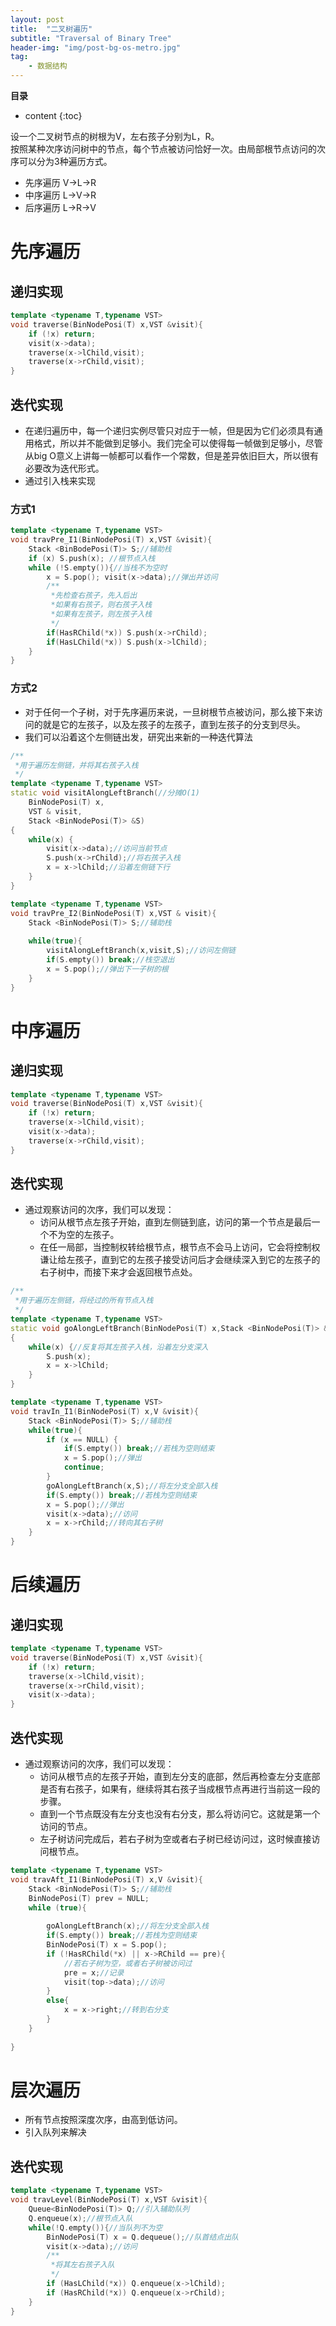 ```yaml
---
layout: post
title:  "二叉树遍历"
subtitle: "Traversal of Binary Tree"
header-img: "img/post-bg-os-metro.jpg"
tag: 
    - 数据结构
---
```

**目录**
* content
{:toc}

设一个二叉树节点的树根为V，左右孩子分别为L，R。  
按照某种次序访问树中的节点，每个节点被访问恰好一次。由局部根节点访问的次序可以分为3种遍历方式。
* 先序遍历 V->L->R
* 中序遍历 L->V->R 
* 后序遍历 L->R->V

# 先序遍历

## 递归实现

```cpp
template <typename T,typename VST>
void traverse(BinNodePosi(T) x,VST &visit){
    if (!x) return;
    visit(x->data);
    traverse(x->lChild,visit);
    traverse(x->rChild,visit);
}
```

## 迭代实现
* 在递归遍历中，每一个递归实例尽管只对应于一帧，但是因为它们必须具有通用格式，所以并不能做到足够小。我们完全可以使得每一帧做到足够小，尽管从big O意义上讲每一帧都可以看作一个常数，但是差异依旧巨大，所以很有必要改为迭代形式。
* 通过引入栈来实现

### 方式1  
```cpp
template <typename T,typename VST>
void travPre_I1(BinNodePosi(T) x,VST &visit){
    Stack <BinBodePosi(T)> S;//辅助栈
    if (x) S.push(x); //根节点入栈
    while (!S.empty()){//当栈不为空时
        x = S.pop(); visit(x->data);//弹出并访问
        /**
         *先检查右孩子，先入后出
         *如果有右孩子，则右孩子入栈
         *如果有左孩子，则左孩子入栈
         */
        if(HasRChild(*x)) S.push(x->rChild);
        if(HasLChild(*x)) S.push(x->lChild);
    }
}
```


### 方式2
* 对于任何一个子树，对于先序遍历来说，一旦树根节点被访问，那么接下来访问的就是它的左孩子，以及左孩子的左孩子，直到左孩子的分支到尽头。
* 我们可以沿着这个左侧链出发，研究出来新的一种迭代算法
```cpp
/**
 *用于遍历左侧链，并将其右孩子入栈
 */
template <typename T,typename VST>
static void visitAlongLeftBranch(//分摊O(1)
    BinNodePosi(T) x,
    VST & visit,
    Stack <BinNodePosi(T)> &S)
{
    while(x) {
        visit(x->data);//访问当前节点
        S.push(x->rChild);//将右孩子入栈
        x = x->lChild;//沿着左侧链下行
    }
}

template <typename T,typename VST>
void travPre_I2(BinNodePosi(T) x,VST & visit){
    Stack <BinNodePosi(T)> S;//辅助栈
    
    while(true){
        visitAlongLeftBranch(x,visit,S);//访问左侧链
        if(S.empty()) break;//栈空退出
        x = S.pop();//弹出下一子树的根
    }
}
```

# 中序遍历

## 递归实现
```cpp
template <typename T,typename VST>
void traverse(BinNodePosi(T) x,VST &visit){
    if (!x) return;
    traverse(x->lChild,visit);
    visit(x->data);
    traverse(x->rChild,visit);
}
```

## 迭代实现
* 通过观察访问的次序，我们可以发现：
  * 访问从根节点左孩子开始，直到左侧链到底，访问的第一个节点是最后一个不为空的左孩子。
  * 在任一局部，当控制权转给根节点，根节点不会马上访问，它会将控制权谦让给左孩子，直到它的左孩子接受访问后才会继续深入到它的左孩子的右子树中，而接下来才会返回根节点处。

```cpp
/**
 *用于遍历左侧链，将经过的所有节点入栈
 */
template <typename T,typename VST>
static void goAlongLeftBranch(BinNodePosi(T) x,Stack <BinNodePosi(T)> &S)
{
    while(x) {//反复将其左孩子入栈，沿着左分支深入
        S.push(x);
        x = x->lChild;
    }
}

template <typename T,typename VST>
void travIn_I1(BinNodePosi(T) x,V &visit){
    Stack <BinNodePosi(T)> S;//辅助栈
    while(true){
        if (x == NULL) {
            if(S.empty()) break;//若栈为空则结束
            x = S.pop();//弹出
            continue;
        }
        goAlongLeftBranch(x,S);//将左分支全部入栈
        if(S.empty()) break;//若栈为空则结束
        x = S.pop();//弹出
        visit(x->data);//访问
        x = x->rChild;//转向其右子树
    }
}
```

# 后续遍历

## 递归实现
```cpp
template <typename T,typename VST>
void traverse(BinNodePosi(T) x,VST &visit){
    if (!x) return;
    traverse(x->lChild,visit);
    traverse(x->rChild,visit);
    visit(x->data);
}
```

## 迭代实现
* 通过观察访问的次序，我们可以发现：
  * 访问从根节点的左孩子开始，直到左分支的底部，然后再检查左分支底部是否有右孩子，如果有，继续将其右孩子当成根节点再进行当前这一段的步骤。
  * 直到一个节点既没有左分支也没有右分支，那么将访问它。这就是第一个访问的节点。
  * 左子树访问完成后，若右子树为空或者右子树已经访问过，这时候直接访问根节点。

```cpp
template <typename T,typename VST>
void travAft_I1(BinNodePosi(T) x,V &visit){
    Stack <BinNodePosi(T)> S;//辅助栈
    BinNodePosi(T) prev = NULL;
    while (true){
        
        goAlongLeftBranch(x);//将左分支全部入栈
        if(S.empty()) break;//若栈为空则结束
        BinNodePosi(T) x = S.pop();
        if (!HasRChild(*x) || x->RChild == pre){
            //若右子树为空，或者右子树被访问过
            pre = x;//记录
            visit(top->data);//访问
        }
        else{
            x = x->right;//转到右分支
        }
    }
    
}
```

# 层次遍历
* 所有节点按照深度次序，由高到低访问。
* 引入队列来解决

## 迭代实现
```cpp
template <typename T,typename VST>
void travLevel(BinNodePosi(T) x,VST &visit){
    Queue<BinNodePosi(T)> Q;//引入辅助队列
    Q.enqueue(x);//根节点入队
    while(!Q.empty()){//当队列不为空
        BinNodePosi(T) x = Q.dequeue();//队首结点出队
        visit(x->data);//访问
        /**
         *将其左右孩子入队
         */
        if (HasLChild(*x)) Q.enqueue(x->lChild);
        if (HasRChild(*x)) Q.enqueue(x->rChild);
    }
}
```